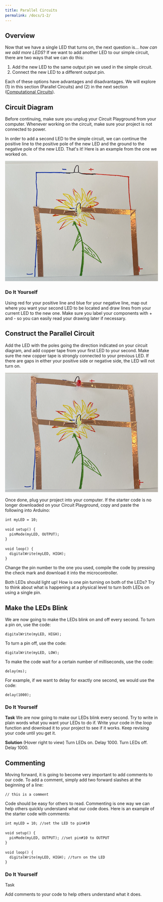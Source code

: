 ```yaml
---
title: Parallel Circuits
permalink: /docs/1-2/
---
```

## Overview
Now that we have a single LED that turns on, the next question is... *how can we add more LEDS*?
If we want to add another LED to our simple circuit, there are two ways that we
can do this:
1. Add the new LED to the same output pin we used in the simple circuit.
2. Connect the new LED to a different output pin.

Each of these options have advantages and disadvantages. We will explore (1)
in this section (Parallel Circuits) and (2) in the next section ([Computational Circuits](../1-3/)).

## Circuit Diagram
<span class="important">Before continuing, make sure you unplug your Circuit Playground from your
computer. Whenever working on the circuit, make sure your project is not connected
to power.</span>

In order to add a second LED to the simple circuit, we can continue the positive
line to the positive pole of the new LED and the ground to the negative pole of the
new LED. That's it! Here is an example from the one we worked on.

![parallel circuit diagram](../images/1-2_circuit-diagram.png)

### Do It Yourself
Using red for your positive line and blue for your negative line, map out where
you want your second LED to be located and draw lines from your current LED to
the new one. Make sure you label your components with + and - so you can easily
read your drawing later if necessary.

## Construct the Parallel Circuit
Add the LED with the poles going the direction indicated on your circuit diagram,
and add copper tape from your first LED to your second. Make sure the new copper
tape is strongly connected to your previous LED. If there are gaps in either your
positive side or negative side, the LED will not turn on.

![parallel circuit craft](../images/1-2_parallel-circuit.png)

Once done, plug your project into your computer. If the starter code is no longer
downloaded on your Circuit Playground, copy and paste the following into Arduino:

```
int myLED = 10;

void setup() {
  pinMode(myLED, OUTPUT);
}

void loop() {
  digitalWrite(myLED, HIGH);
}
```

Change the pin number to the one you used, compile the code by pressing the check mark
and download it into the microcontroller.

Both LEDs should light up! <span class="think">How is one pin turning on both of the LEDs? Try to think about what is happening at a physical level to turn both LEDs on using a single pin.</span>

## Make the LEDs Blink
We are now going to make the LEDs blink on and off every second. To turn a pin on,
use the code:

```
digitalWrite(myLED, HIGH);
```

To turn a pin off, use the code:

```
digitalWrite(myLED, LOW);
```

To make the code wait for a certain number of milliseconds, use the code:

```
delay(ms);
```

For example, if we want to delay for exactly one second, we would use the code:

```
delay(1000);
```

### Do It Yourself

**Task** We are now going to make our LEDs blink every second. <span class="think">Try to write in plain words what you want your LEDs to do if.</span> Write your code in the *loop* function
and download it to your project to see if it works. Keep revising your code until
you get it.

**Solution** (Hover right to view) <span class="solution">Turn LEDs on. Delay 1000. Turn LEDs off. Delay 1000.</span>

## Commenting
Moving forward, it is going to become very important to add comments to our code.
To add a comment, simply add two forward slashes at the beginning of a line:

```
// this is a comment
```

Code should be easy for others to read. Commenting is one way we can help others
quickly understand what our code does. Here is an example of the starter code
with comments:

```
int myLED = 10; //set the LED to pin#10

void setup() {
  pinMode(myLED, OUTPUT); //set pin#10 to OUTPUT
}

void loop() {
  digitalWrite(myLED, HIGH); //turn on the LED
}
```

### Do It Yourself
<span class="task-header">Task</span>

Add comments to your code to help others understand what it does.

